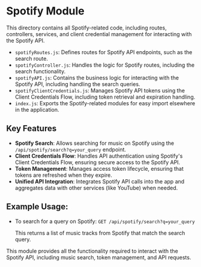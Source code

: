 # Spotify Module
This directory contains all Spotify-related code, including routes, controllers, services, and client credential management for interacting with the Spotify API.

- `spotifyRoutes.js`: Defines routes for Spotify API endpoints, such as the search route.
- `spotifyController.js`: Handles the logic for Spotify routes, including the search functionality.
- `spotifyAPI.js`: Contains the business logic for interacting with the Spotify API, including handling the search queries.
- `spotifyClientCredentials.js`: Manages Spotify API tokens using the Client Credentials Flow, including token retrieval and expiration handling.
- `index.js`: Exports the Spotify-related modules for easy import elsewhere in the application.

## Key Features
- **Spotify Search**: Allows searching for music on Spotify using the `/api/spotify/search?q=your_query` endpoint.
- **Client Credentials Flow**: Handles API authentication using Spotify's Client Credentials Flow, ensuring secure access to the Spotify API.
- **Token Management**: Manages access token lifecycle, ensuring that tokens are refreshed when they expire.
- **Unified API Integration**: Integrates Spotify API calls into the app and aggregates data with other services (like YouTube) when needed.

## Example Usage:
- To search for a query on Spotify:
  `GET /api/spotify/search?q=your_query`

  This returns a list of music tracks from Spotify that match the search query.

This module provides all the functionality required to interact with the Spotify API, including music search, token management, and API requests.